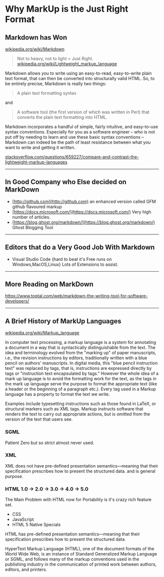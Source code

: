 # Why MarkUp is the Just Right Format

<!-- Author nathan@logdata.tech -->

## Markdown has Won

[wikipedia.org/wiki/Markdown](https://en.wikipedia.org/wiki/Markdown)

> Not to heavy, not to light = Just Right. [wikipedia.org/wiki/Lightweight_markup_language](https://en.wikipedia.org/wiki/Lightweight_markup_language)

Markdown allows you to write using an easy-to-read, easy-to-write plain text format, that can then be converted into structurally valid HTML. So, to be entirely precise, Markdown is really two things:

> A plain text formatting syntax

and

> A software tool (the first version of which was written in Perl) that converts the plain text formatting into HTML.

Markdown incorporates a handful of simple, fairly intuitive, and easy-to-use syntax conventions. Especially for you as a software engineer – who is not put off by needing to learn and use these basic syntax conventions – Markdown can indeed be the path of least resistance between what you want to write and getting it written.

[stackoverflow.com/questions/659227/compare-and-contrast-the-lightweight-markup-languages](https://stackoverflow.com/questions/659227/compare-and-contrast-the-lightweight-markup-languages)

---

## In Good Company who Else decided on MarkDown

* [http://github.com](http://github.com) an enhanced version called GFM github flavoured markup
* [https://docs.microsoft.com/](https://docs.microsoft.com/) Very high number of articles.
* [https://blog.ghost.org/markdown/](https://blog.ghost.org/markdown/) Ghost Blogging Tool

---

## Editors that do a Very Good Job With Markdown

* Visual Studio Code {hard to beat it's Free runs on Windows,MacOS,Linux} Lots of Extensions to assist.

---

## More Reading on MarkDown

https://www.toptal.com/web/markdown-the-writing-tool-for-software-developers/

<!-- TODO: Make the RegEx for Finding a Bare-URL and replacing with [$BARE-URL$]($BARE-URL$) -->

---

## A Brief History of MarkUp Languages

[wikipedia.org/wiki/Markup_language](https://en.wikipedia.org/wiki/Markup_language)

In computer text processing, a markup language is a system for annotating a document in a way that is syntactically distinguishable from the text. The idea and terminology evolved from the "marking up" of paper manuscripts, i.e., the revision instructions by editors, traditionally written with a blue pencil on authors' manuscripts. In digital media, this "blue pencil instruction text" was replaced by tags, that is, instructions are expressed directly by tags or "instruction text encapsulated by tags." However the whole idea of a mark up language is to avoid the formatting work for the text, as the tags in the mark up language serve the purpose to format the appropriate text (like a header or the beginning of a paragraph etc.). Every tag used in a Markup language has a property to format the text we write.

Examples include typesetting instructions such as those found in LaTeX, or structural markers such as XML tags. Markup instructs software that renders the text to carry out appropriate actions, but is omitted from the version of the text that users see.

### SGML

Patient Zero but so strict almost never used.

### XML

XML does not have pre-defined presentation semantics—meaning that their specification prescribes how to present the structured data.
and is general purpose.

### HTML 1.0 -> 2.0 -> 3.0 -> 4.0 -> 5.0

The Main Problem with HTML now for Portability is it's crazy rich feature set.

* CSS
* JavaScript
* HTML 5 Native Specials

HTML has pre-defined presentation semantics—meaning that their specification prescribes how to present the structured data.

HyperText Markup Language (HTML), one of the document formats of the World Wide Web, is an instance of Standard Generalized Markup Language or SGML, and follows many of the markup conventions used in the publishing industry in the communication of printed work between authors, editors, and printers.
